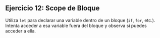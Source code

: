 ## Ejercicio 12: Scope de Bloque

Utiliza `let` para declarar una variable dentro de un bloque (`if`, `for`, etc.). Intenta acceder a esa variable fuera del bloque y observa si puedes acceder a ella.
